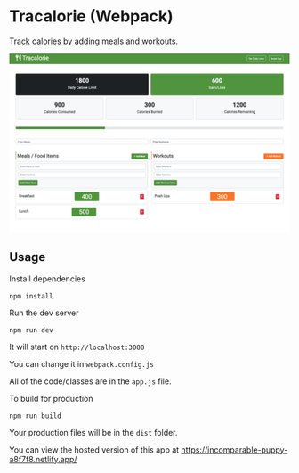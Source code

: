 # Tracalorie (Webpack)

Track calories by adding meals and workouts.

<img src="assets/screen.png">

## Usage

Install dependencies

```
npm install
```

Run the dev server

```
npm run dev
```

It will start on `http://localhost:3000`

You can change it in `webpack.config.js`

All of the code/classes are in the `app.js` file.

To build for production

```
npm run build
```

Your production files will be in the `dist` folder.

You can view the hosted version of this app at https://incomparable-puppy-a8f7f8.netlify.app/
